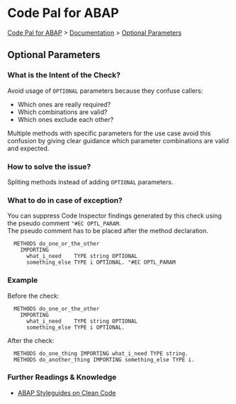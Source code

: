 # Code Pal for ABAP

[Code Pal for ABAP](../../README.md) > [Documentation](../check_documentation.md) > [Optional Parameters](optional-parameters.md)

## Optional Parameters

### What is the Intent of the Check?

Avoid usage of `OPTIONAL` parameters because they confuse callers:

* Which ones are really required?
* Which combinations are valid?
* Which ones exclude each other?

Multiple methods with specific parameters for the use case avoid this confusion by giving clear guidance which parameter combinations are valid and expected.

### How to solve the issue?

Spliting methods instead of adding `OPTIONAL` parameters.

### What to do in case of exception?

You can suppress Code Inspector findings generated by this check using the pseudo comment `"#EC OPTL_PARAM`.  
The pseudo comment has to be placed after the method declaration.

```abap
  METHODS do_one_or_the_other
    IMPORTING
      what_i_need    TYPE string OPTIONAL
      something_else TYPE i OPTIONAL. "#EC OPTL_PARAM
```

### Example

Before the check:

```abap
  METHODS do_one_or_the_other
    IMPORTING
      what_i_need    TYPE string OPTIONAL
      something_else TYPE i OPTIONAL.
```

After the check:

```abap
  METHODS do_one_thing IMPORTING what_i_need TYPE string.
  METHODS do_another_thing IMPORTING something_else TYPE i.
```

### Further Readings & Knowledge

* [ABAP Styleguides on Clean Code](https://github.com/SAP/styleguides/blob/master/clean-abap/CleanABAP.md#split-methods-instead-of-adding-optional-parameters)
